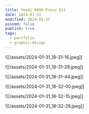 ```yaml
---
title: Yeedi K650 Press Kit
date: 2024-01-31
modified: 2024-01-31
pinned: false
publish: true
tags:
  - portfolio
  - graphic-design
---
```


![[/assets/2024-01-31_18-31-16.jpeg]]

![[/assets/2024-01-31_18-31-29.jpeg]]

![[/assets/2024-01-31_18-31-44.jpeg]]

![[/assets/2024-01-31_18-32-00.jpeg]]

![[/assets/2024-01-31_18-32-15.jpeg]]

![[/assets/2024-01-31_18-32-29.jpeg]]
